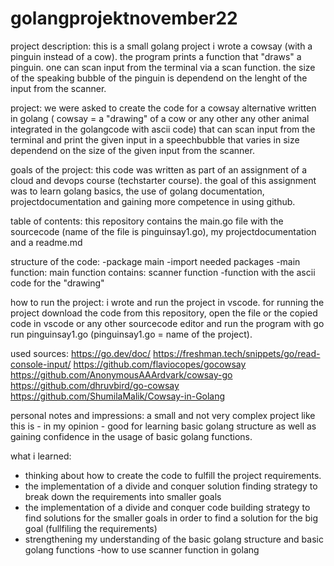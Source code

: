 # golangprojektnovember22

project description:
this is a small golang project i wrote a cowsay (with a pinguin instead of a cow). the program prints a function that "draws" a pinguin. one can scan input from the terminal via a scan function. the size of the speaking bubble of the pinguin is dependend on the lenght of the input from the scanner.

project:
we were asked to create the code for a cowsay alternative written in golang ( cowsay = a "drawing" of a cow or any other any other animal integrated in the golangcode with ascii code) that can scan input from the terminal and print the given input in a speechbubble that varies in size dependend on the size of the given input from the scanner.

goals of the project:
this code was written as part of an assignment of a cloud and devops course (techstarter course). 
the goal of this assignment was to learn golang basics, the use of golang documentation, projectdocumentation and gaining more competence in using github.

table of contents:
this repository contains the main.go file with the sourcecode (name of the file is pinguinsay1.go), my projectdocumentation and a readme.md

structure of the code:
-package main
-import needed packages
-main function:
main function contains:
scanner function
-function with the ascii code for the "drawing" 


how to run the project:
i wrote and run the project in vscode.
for running the project download the code from this repository, open the file or the copied code in vscode or any other sourcecode editor and run the program with go run pinguinsay1.go (pinguinsay1.go = name of the project).

used sources:
https://go.dev/doc/
https://freshman.tech/snippets/go/read-console-input/
https://github.com/flaviocopes/gocowsay
https://github.com/AnonymousAAArdvark/cowsay-go
https://github.com/dhruvbird/go-cowsay
https://github.com/ShumilaMalik/Cowsay-in-Golang


personal notes and impressions:
a small and not very complex project like this is - in my opinion - good for learning basic golang structure as well as gaining confidence in the usage of basic golang functions.

what i learned:
- thinking about how to create the code to fulfill the project requirements.
- the implementation of a divide and conquer solution finding strategy to break down the requirements into smaller goals
- the implementation of a divide and conquer code building strategy to find solutions for the smaller goals in order to find a solution for the big goal (fullfiling the requirements)
- strengthening my understanding of the basic golang structure and basic golang functions
-how to use scanner function in golang
